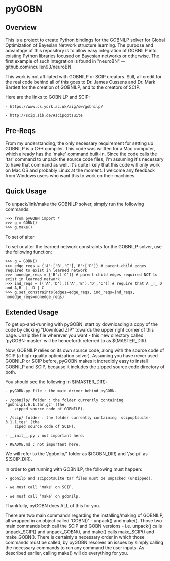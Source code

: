 # pyGOBN

<h2>Overview</h2>
This is a project to create Python bindings for the GOBNILP solver
for Global Optimization of Bayesian Network structure learning. The purpose
and advantage of this repository is to allow easy integration of GOBNILP into
existing Python libraries focused on Bayesian networks or otherwise. The first
example of such integration is found in "neuroBN" -- github.com/ncullen93/neuroBN.

This work is not affiliated with GOBNILP or SCIP creators. Still, all credit for the real
code behind all of this goes to Dr. James Cussens and Dr. Mark Bartlett 
for the creation of GOBNILP, and to the creators of SCIP.

Here are the links to GOBNILP and SCIP:

	- https://www.cs.york.ac.uk/aig/sw/gobnilp/

	- http://scip.zib.de/#scipoptsuite

<h2>Pre-Reqs</h2>
From my understanding, the only necessary requirement for setting up GOBNILP
is a C++ compiler. This code was written for a Mac computer, which already has
the 'make' command built-in. Since the code calls the 'tar' command to unpack
the source code files, i'm assuming it's necessary to have that command as well. 
It's quite likely that this code will only work on Mac OS and probably
Linux at the moment. I welcome any feedback from Windows users who want this to
work on their machines.

<h2>Quick Usage</h2>
To unpack/link/make the GOBNILP solver, simply run the following commands:

	>>> from pyGOBN import *
	>>> g = GOBN()
	>>> g.make()

To set of alter

To set or alter the learned network constraints for the GOBNILP solver, use the following function:

	>>> g = GOBN()
	>>> edge_reqs = {'A':['B','C'],'B':['D']} # parent-child edges required to exist in learned network
	>>> nonedge_reqs = {'B':['C']} # parent-child edges required NOT to exist in learned network
	>>> ind_reqs = [('A','D'),(('A','B'),'D','C')] # require that A _|_ D and A,B _|_ D | C
	>>> g.set_constraints(edges=edge_reqs, ind_reqs=ind_reqs, nonedge_reqs=nonedge_reqs)

<h2>Extended Usage</h2>

To get up-and-running with pyGOBN, start by downloading a copy of the code
by clicking "Download ZIP" towards the upper right corner of this page. Unzip
the file wherever you want - this new directory called 'pyGOBN-master' will be
henceforth referred to as $(MASTER_DIR).

Now, GOBNILP relies on its own source code, along with the source code of SCIP (a
high-quality optimization solver). Assuming you have never used GOBNILP or SCIP before, 
pyGOBN makes it incredibly easy to install GOBNILP and SCIP, because it includes the
zipped source code directory of both.

You should see the following in $(MASTER_DIR):

	- pyGOBN.py file : the main driver behind pyGOBN.

	- /gobnilp/ folder : the folder currently containing 'gobnilp1.6.1.tar.gz' (the
		zipped source code of GOBNILP).

	- /scip/ folder : the folder currently containing 'scipoptsuite-3.1.1.tgz' (the
		ziped source code of SCIP).

	- __init__.py : not important here.

	- README.md : not important here.

We will refer to the '/gobnilp/' folder as $(GOBN_DIR) and '/scip/' as $(SCIP_DIR).

In order to get running with GOBNILP, the following must happen:

	- gobnilp and scipoptsuite tar files must be unpacked (unzipped).

	- we must call 'make' on SCIP.

	- we must call 'make' on gobnilp.

Thankfully, pyGOBN does ALL of this for you.

There are two main commands regarding the installing/making of GOBNILP, all wrapped
in an object called 'GOBN()' - unpack() and make(). Those two main commands both
call the SCIP and GOBN versions - i.e. unpack() calls unpack_SCIP() and unpack_GOBN(),
and make() calls make_SCIP() and make_GOBN(). There is certainly a necessary order
in which those commands must be called, by pyGOBN resolves an issues by simply calling
the necessary commands to run any command the user inputs. As described earlier, calling
make() will do everything for you.






